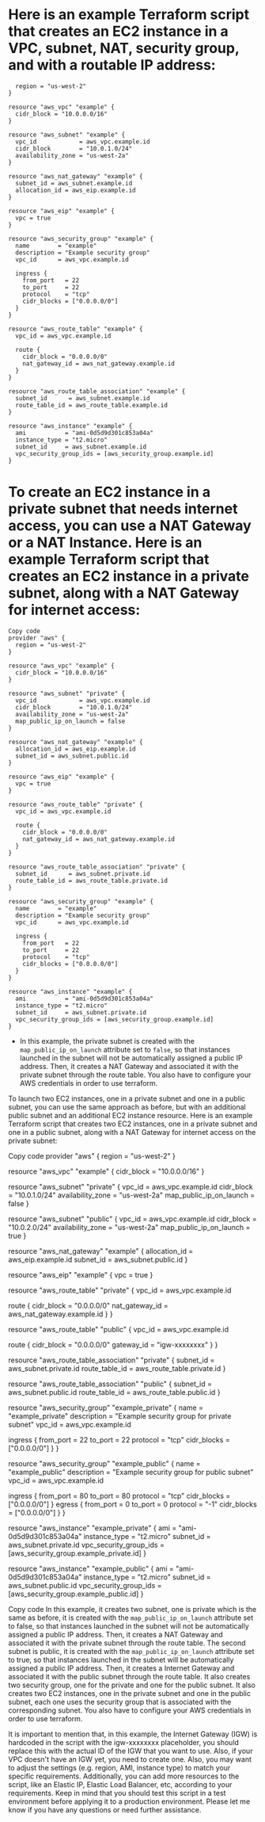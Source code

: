 # Here is an example Terraform script that creates an EC2 instance in a VPC, subnet, NAT, security group, and with a routable IP address:


```provider "aws" {
  region = "us-west-2"
}
```
```
resource "aws_vpc" "example" {
  cidr_block = "10.0.0.0/16"
}
```
```
resource "aws_subnet" "example" {
  vpc_id            = aws_vpc.example.id
  cidr_block        = "10.0.1.0/24"
  availability_zone = "us-west-2a"
}
```
```
resource "aws_nat_gateway" "example" {
  subnet_id = aws_subnet.example.id
  allocation_id = aws_eip.example.id
}
```
```
resource "aws_eip" "example" {
  vpc = true
}
```
```
resource "aws_security_group" "example" {
  name        = "example"
  description = "Example security group"
  vpc_id      = aws_vpc.example.id

  ingress {
    from_port   = 22
    to_port     = 22
    protocol    = "tcp"
    cidr_blocks = ["0.0.0.0/0"]
  }
}
```

```
resource "aws_route_table" "example" {
  vpc_id = aws_vpc.example.id

  route {
    cidr_block = "0.0.0.0/0"
    nat_gateway_id = aws_nat_gateway.example.id
  }
}
```

```
resource "aws_route_table_association" "example" {
  subnet_id      = aws_subnet.example.id
  route_table_id = aws_route_table.example.id
}
```

```
resource "aws_instance" "example" {
  ami           = "ami-0d5d9d301c853a04a"
  instance_type = "t2.micro"
  subnet_id     = aws_subnet.example.id
  vpc_security_group_ids = [aws_security_group.example.id]
}
```




# To create an EC2 instance in a private subnet that needs internet access, you can use a NAT Gateway or a NAT Instance. Here is an example Terraform script that creates an EC2 instance in a private subnet, along with a NAT Gateway for internet access:
```
Copy code
provider "aws" {
  region = "us-west-2"
}
```

```
resource "aws_vpc" "example" {
  cidr_block = "10.0.0.0/16"
}
```
```
resource "aws_subnet" "private" {
  vpc_id            = aws_vpc.example.id
  cidr_block        = "10.0.1.0/24"
  availability_zone = "us-west-2a"
  map_public_ip_on_launch = false
}
```
```
resource "aws_nat_gateway" "example" {
  allocation_id = aws_eip.example.id
  subnet_id = aws_subnet.public.id
}
```
```
resource "aws_eip" "example" {
  vpc = true
}
```
```
resource "aws_route_table" "private" {
  vpc_id = aws_vpc.example.id

  route {
    cidr_block = "0.0.0.0/0"
    nat_gateway_id = aws_nat_gateway.example.id
  }
}
```

```
resource "aws_route_table_association" "private" {
  subnet_id      = aws_subnet.private.id
  route_table_id = aws_route_table.private.id
}
```
```
resource "aws_security_group" "example" {
  name        = "example"
  description = "Example security group"
  vpc_id      = aws_vpc.example.id

  ingress {
    from_port   = 22
    to_port     = 22
    protocol    = "tcp"
    cidr_blocks = ["0.0.0.0/0"]
  }
}
```

```
resource "aws_instance" "example" {
  ami           = "ami-0d5d9d301c853a04a"
  instance_type = "t2.micro"
  subnet_id     = aws_subnet.private.id
  vpc_security_group_ids = [aws_security_group.example.id]
}
```

- In this example, the private subnet is created with the `map_public_ip_on_launch` attribute set to `false`, so that instances launched in the subnet will not be automatically assigned a public IP address. Then, it creates a NAT Gateway and associated it with the private subnet through the route table.
You also have to configure your AWS credentials in order to use terraform.




To launch two EC2 instances, one in a private subnet and one in a public subnet, you can use the same approach as before, but with an additional public subnet and an additional EC2 instance resource. Here is an example Terraform script that creates two EC2 instances, one in a private subnet and one in a public subnet, along with a NAT Gateway for internet access on the private subnet:

Copy code
provider "aws" {
  region = "us-west-2"
}

resource "aws_vpc" "example" {
  cidr_block = "10.0.0.0/16"
}

resource "aws_subnet" "private" {
  vpc_id            = aws_vpc.example.id
  cidr_block        = "10.0.1.0/24"
  availability_zone = "us-west-2a"
  map_public_ip_on_launch = false
}

resource "aws_subnet" "public" {
  vpc_id            = aws_vpc.example.id
  cidr_block        = "10.0.2.0/24"
  availability_zone = "us-west-2a"
  map_public_ip_on_launch = true
}

resource "aws_nat_gateway" "example" {
  allocation_id = aws_eip.example.id
  subnet_id = aws_subnet.public.id
}

resource "aws_eip" "example" {
  vpc = true
}

resource "aws_route_table" "private" {
  vpc_id = aws_vpc.example.id

  route {
    cidr_block = "0.0.0.0/0"
    nat_gateway_id = aws_nat_gateway.example.id
  }
}

resource "aws_route_table" "public" {
  vpc_id = aws_vpc.example.id

  route {
    cidr_block = "0.0.0.0/0"
    gateway_id = "igw-xxxxxxxx"
  }
}

resource "aws_route_table_association" "private" {
  subnet_id      = aws_subnet.private.id
  route_table_id = aws_route_table.private.id
}

resource "aws_route_table_association" "public" {
  subnet_id      = aws_subnet.public.id
  route_table_id = aws_route_table.public.id
}

resource "aws_security_group" "example_private" {
  name        = "example_private"
  description = "Example security group for private subnet"
  vpc_id      = aws_vpc.example.id

  ingress {
    from_port   = 22
    to_port     = 22
    protocol    = "tcp"
    cidr_blocks = ["0.0.0.0/0"]
  }
}

resource "aws_security_group" "example_public" {
  name        = "example_public"
  description =
  "Example security group for public subnet"
vpc_id = aws_vpc.example.id

ingress {
from_port = 80
to_port = 80
protocol = "tcp"
cidr_blocks = ["0.0.0.0/0"]
}
egress {
from_port = 0
to_port = 0
protocol = "-1"
cidr_blocks = ["0.0.0.0/0"]
}
}

resource "aws_instance" "example_private" {
ami = "ami-0d5d9d301c853a04a"
instance_type = "t2.micro"
subnet_id = aws_subnet.private.id
vpc_security_group_ids = [aws_security_group.example_private.id]
}

resource "aws_instance" "example_public" {
ami = "ami-0d5d9d301c853a04a"
instance_type = "t2.micro"
subnet_id = aws_subnet.public.id
vpc_security_group_ids =[aws_security_group.example_public.id]
}

Copy code
In this example, it creates two subnet, one is private which is the same as before, it is created with the `map_public_ip_on_launch` attribute set to false, so that instances launched in the subnet will not be automatically assigned a public IP address. Then, it creates a NAT Gateway and associated it with the private subnet through the route table. The second subnet is public, it is created with the `map_public_ip_on_launch` attribute set to true, so that instances launched in the subnet will be automatically assigned a public IP address. Then, it creates a Internet Gateway and associated it with the public subnet through the route table. It also creates two security group, one for the private and one for the public subnet. It also creates two EC2 instances, one in the private subnet and one in the public subnet, each one uses the security group that is associated with the corresponding subnet.
You also have to configure your AWS credentials in order to use terraform.


It is important to mention that, in this example, the Internet Gateway (IGW) is hardcoded in the script with the igw-xxxxxxxx placeholder, you should replace this with the actual ID of the IGW that you want to use. Also, if your VPC doesn't have an IGW yet, you need to create one.
Also, you may want to adjust the settings (e.g. region, AMI, instance type) to match your specific requirements.
Additionally, you can add more resources to the script, like an Elastic IP, Elastic Load Balancer, etc, according to your requirements.
Keep in mind that you should test this script in a test environment before applying it to a production environment.
Please let me know if you have any questions or need further assistance.